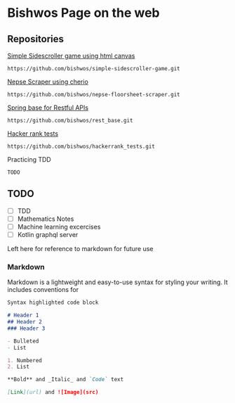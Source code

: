 # Bishwos Page on the web

## Repositories

[Simple Sidescroller game using html canvas](https://github.com/bishwos/simple-sidescroller-game)
````
https://github.com/bishwos/simple-sidescroller-game.git
````
[Nepse Scraper using cherio](https://github.com/bishwos/nepse-floorsheet-scraper)

````
https://github.com/bishwos/nepse-floorsheet-scraper.git
````

[Spring base for Restful APIs](https://github.com/bishwos/rest_base)
````
https://github.com/bishwos/rest_base.git
````

[Hacker rank tests](https://github.com/bishwos/hackerrank_tests)
````
https://github.com/bishwos/hackerrank_tests.git
````

Practicing TDD
````
TODO
````

## TODO
- [ ] TDD
- [ ] Mathematics Notes
- [ ] Machine learning excercises
- [ ] Kotlin graphql server

Left here for reference to markdown for future use

### Markdown

Markdown is a lightweight and easy-to-use syntax for styling your writing. It includes conventions for

```markdown
Syntax highlighted code block

# Header 1
## Header 2
### Header 3

- Bulleted
- List

1. Numbered
2. List

**Bold** and _Italic_ and `Code` text

[Link](url) and ![Image](src)
```
